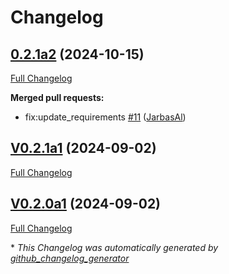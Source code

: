 # Changelog

## [0.2.1a2](https://github.com/OpenVoiceOS/skill-ovos-local-media/tree/0.2.1a2) (2024-10-15)

[Full Changelog](https://github.com/OpenVoiceOS/skill-ovos-local-media/compare/V0.2.1a1...0.2.1a2)

**Merged pull requests:**

- fix:update\_requirements [\#11](https://github.com/OpenVoiceOS/skill-ovos-local-media/pull/11) ([JarbasAl](https://github.com/JarbasAl))

## [V0.2.1a1](https://github.com/OpenVoiceOS/skill-ovos-local-media/tree/V0.2.1a1) (2024-09-02)

[Full Changelog](https://github.com/OpenVoiceOS/skill-ovos-local-media/compare/V0.2.0a1...V0.2.1a1)

## [V0.2.0a1](https://github.com/OpenVoiceOS/skill-ovos-local-media/tree/V0.2.0a1) (2024-09-02)

[Full Changelog](https://github.com/OpenVoiceOS/skill-ovos-local-media/compare/V0.2.0...V0.2.0a1)



\* *This Changelog was automatically generated by [github_changelog_generator](https://github.com/github-changelog-generator/github-changelog-generator)*

